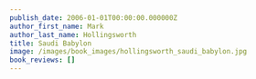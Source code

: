 ```yaml
---
publish_date: 2006-01-01T00:00:00.000000Z
author_first_name: Mark
author_last_name: Hollingsworth
title: Saudi Babylon
image: /images/book_images/hollingsworth_saudi_babylon.jpg
book_reviews: []
---
```

